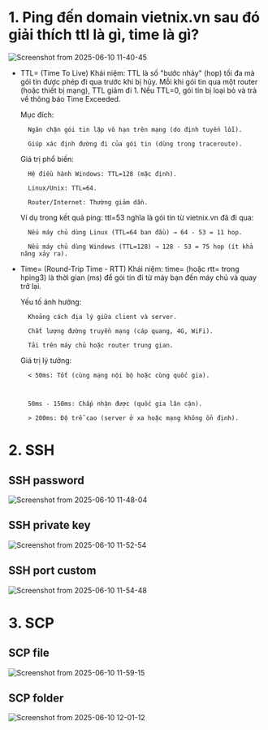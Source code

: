 # 1. Ping đến domain vietnix.vn sau đó giải thích ttl là gì, time là gì?
![Screenshot from 2025-06-10 11-40-45](https://github.com/user-attachments/assets/7f5f926a-b3f2-4996-bf9f-47c2ff517d8c)

- TTL= (Time To Live)
    Khái niệm:
    TTL là số "bước nhảy" (hop) tối đa mà gói tin được phép đi qua trước khi bị hủy. Mỗi khi gói tin qua một router (hoặc thiết bị mạng), TTL giảm đi 1. Nếu TTL=0, gói tin bị loại bỏ và trả về thông báo Time Exceeded.

    Mục đích:

        Ngăn chặn gói tin lặp vô hạn trên mạng (do định tuyến lỗi).

        Giúp xác định đường đi của gói tin (dùng trong traceroute).

    Giá trị phổ biến:

        Hệ điều hành Windows: TTL=128 (mặc định).

        Linux/Unix: TTL=64.

        Router/Internet: Thường giảm dần.

    Ví dụ trong kết quả ping:
    ttl=53 nghĩa là gói tin từ vietnix.vn đã đi qua:

        Nếu máy chủ dùng Linux (TTL=64 ban đầu) → 64 - 53 = 11 hop.

        Nếu máy chủ dùng Windows (TTL=128) → 128 - 53 = 75 hop (ít khả năng xảy ra).
  
- Time= (Round-Trip Time - RTT)
        Khái niệm:
    time= (hoặc rtt= trong hping3) là thời gian (ms) để gói tin đi từ máy bạn đến máy chủ và quay trở lại.

    Yếu tố ảnh hưởng:

        Khoảng cách địa lý giữa client và server.

        Chất lượng đường truyền mạng (cáp quang, 4G, WiFi).

        Tải trên máy chủ hoặc router trung gian.

    Giá trị lý tưởng:

        < 50ms: Tốt (cùng mạng nội bộ hoặc cùng quốc gia).

  

        50ms - 150ms: Chấp nhận được (quốc gia lân cận).

        > 200ms: Độ trễ cao (server ở xa hoặc mạng không ổn định).

# 2. SSH
## SSH password
![Screenshot from 2025-06-10 11-48-04](https://github.com/user-attachments/assets/4fe965b7-97df-4bc8-91fb-250682cbfff0)
## SSH private key
![Screenshot from 2025-06-10 11-52-54](https://github.com/user-attachments/assets/4e4b9737-c4e1-489e-a0eb-aa18e531c198)
## SSH port custom
![Screenshot from 2025-06-10 11-54-48](https://github.com/user-attachments/assets/28b26b29-8b94-44d4-a23e-7de2ddd417ec)

# 3. SCP
## SCP file
![Screenshot from 2025-06-10 11-59-15](https://github.com/user-attachments/assets/1b423b53-6b33-4d7d-960a-65ab09eabf26)
## SCP folder
![Screenshot from 2025-06-10 12-01-12](https://github.com/user-attachments/assets/5455fe3c-d1b9-446c-a9d8-ec50e6cf4800)


